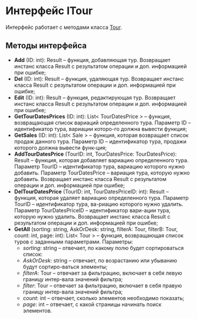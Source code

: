 # Интерфейс ITour

Интерфейс работает с методами класса [Tour](../Classes/Tour.md).

## Методы интерфейса

- **Add** (ID: int): Result – функция, добавляющая тур. Возвращает инстанс класса Result с результатом операции и доп. информацией при ошибке;
- **Del** (ID: int): Result – функция, удаляющая тур. Возвращает инстанс класса Result с результатом операции и доп. информацией при ошибке;
- **Edit** (ID: int): Result – функция, редактирующая тур. Возвращает инстанс класса Result с результатом операции и доп. информацией при ошибке;
- **GetTourDatesPrices** (ID: int): List< TourDatesPrice > – функция, возвращающая список вариаций определенного тура. Параметр ID – идентификатор тура, вариации которо-го должна вывести функция;
- **GetSales** (ID: int): List< Sale > – функция, которая возвращает список продаж данного тура. Параметр ID – идентификатор тура, продажи которого должна вывести функ-ция;
- **AddTourDatesPrice** (TourID: int, TourDatesPrice: TourDatesPrice): Result – функция, которая добавляет вариацию определенного тура. Параметр TourID – идентификатор тура, вариацию которого нужно добавить. Параметр TourDatesPrice – вариация тура, которую нужно добавить. Возвращает инстанс класса Result с результатом операции и доп. информацией при ошибке;
- **DelTourDatesPrice** (TourID: int, TourDatesPriceID: int): Result – функция, которая удаляет вариацию определенного тура. Параметр TourID – идентификатор тура, ва-риацию которого нужно удалить. Параметр TourDatesPriceID – идентификатор вари-ации тура, которую нужно удалить. Возвращает инстанс класса Result с результатом операции и доп. информацией при ошибке;
- **GetAll** (sorting: string, AskOrDesk: string, filterA: Tour, filterB: Tour, count: int, page: int): List< Tour > – функция, возвращающая список туров с заданными параметрами. Параметры:  
    -	*sorting*: string – отвечает, по какому полю будет сортироваться список:
    -	*AskOrDesk*: string – отвечает, по возрастанию или убыванию будут сортиро-ваться элементы;
    -	*filterA*: Tour – отвечает за фильтрацию, включает в себя левую границу интер-вала значений фильтра;
    -	*filter*: Tour – отвечает за фильтрацию, включает в себя правую границу интер-вала значений фильтра; 
    -	*count*: int – отвечает, сколько элементов необходимо показать;
    -	*page*: int – отвечает, с какой страницы начинать поиск элементов. 